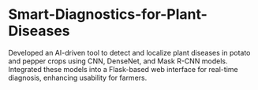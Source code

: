 #  Smart-Diagnostics-for-Plant-Diseases
 Developed an AI-driven tool to detect and localize plant diseases in potato and pepper crops using CNN, DenseNet, and Mask R-CNN models. Integrated these models into a Flask-based web interface for real-time diagnosis, enhancing usability for farmers.
